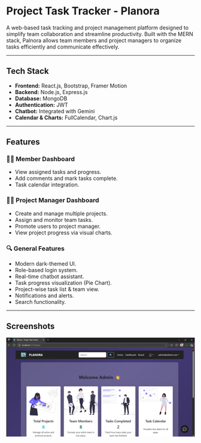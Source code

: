 # Project Task Tracker - Planora

A web-based task tracking and project management platform designed to simplify team collaboration and streamline productivity. Built with the MERN stack, Palnora allows team members and project managers to organize tasks efficiently and communicate effectively.

---

##  Tech Stack

- **Frontend:** React.js, Bootstrap, Framer Motion
- **Backend:** Node.js, Express.js
- **Database:** MongoDB
- **Authentication:** JWT
- **Chatbot:** Integrated with Gemini
- **Calendar & Charts:** FullCalendar, Chart.js

---

## Features

### 👨‍💻 Member Dashboard
- View assigned tasks and progress.
- Add comments and mark tasks complete.
- Task calendar integration.

### 🧑‍🏫 Project Manager Dashboard
- Create and manage multiple projects.
- Assign and monitor team tasks.
- Promote users to project manager.
- View project progress via visual charts.

### 🔍 General Features
- Modern dark-themed UI.
- Role-based login system.
- Real-time chatbot assistant.
- Task progress visualization (Pie Chart).
- Project-wise task list & team view.
- Notifications and alerts.
- Search functionality.

---
## Screenshots
![Admin Home](./frontend/src/assets/ss1.png)


